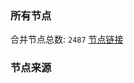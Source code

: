 ### 所有节点
合并节点总数: `2487`
[节点链接](https://raw.githubusercontent.com/rzhy1/11/master/sub/sub_merge_base64.txt)

### 节点来源